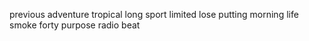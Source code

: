 previous adventure tropical long sport limited lose putting morning life smoke forty purpose radio beat